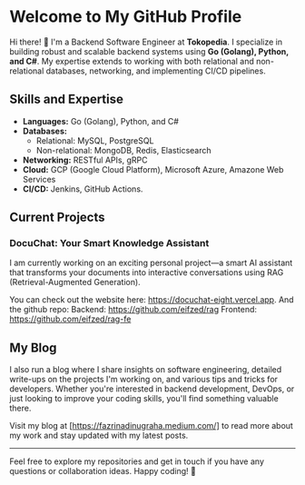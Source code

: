 # Welcome to My GitHub Profile

Hi there! 👋 I'm a Backend Software Engineer at **Tokopedia**. I specialize in building robust and scalable backend systems using **Go (Golang), Python, and C#**. My expertise extends to working with both relational and non-relational databases, networking, and implementing CI/CD pipelines.

## Skills and Expertise

- **Languages:** Go (Golang), Python, and C#
- **Databases:** 
  - Relational: MySQL, PostgreSQL
  - Non-relational: MongoDB, Redis, Elasticsearch
- **Networking:** RESTful APIs, gRPC
- **Cloud:** GCP (Google Cloud Platform), Microsoft Azure, Amazone Web Services
- **CI/CD:** Jenkins, GitHub Actions.

## Current Projects

### DocuChat: Your Smart Knowledge Assistant

I am currently working on an exciting personal project—a smart AI assistant that transforms your documents into interactive conversations using RAG (Retrieval-Augmented Generation).

You can check out the website here: https://docuchat-eight.vercel.app.
And the github repo:
Backend: https://github.com/eifzed/rag
Frontend: https://github.com/eifzed/rag-fe


## My Blog

I also run a blog where I share insights on software engineering, detailed write-ups on the projects I'm working on, and various tips and tricks for developers. Whether you're interested in backend development, DevOps, or just looking to improve your coding skills, you'll find something valuable there.

Visit my blog at [https://fazrinadinugraha.medium.com/] to read more about my work and stay updated with my latest posts.

---

Feel free to explore my repositories and get in touch if you have any questions or collaboration ideas. Happy coding! 🚀
